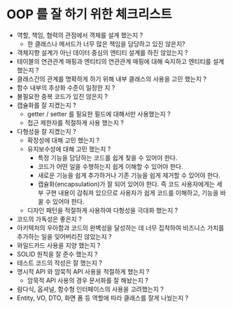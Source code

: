 # OOP 를 잘 하기 위한 체크리스트

- 역할, 책임, 협력의 관점에서 객체를 설계 했는지 ?
  - 한 클래스나 메서드가 너무 많은 책임을 담당하고 있진 않은지?
- 객체지향 설계가 아닌 데이터 중심의 엔티티 설계를 하진 않았는지 ?
- 테이블의 연관관계 매핑과 엔티티의 연관관계 매핑에 대해 숙지하고 엔티티를 설계 했는지 ?
- 클래스간의 관계를 명확하게 하기 위해 내부 클래스의 사용을 고민 했는지 ?
- 함수 내부의 추상화 수준이 일정한 지 ?
- 불필요한 중복 코드가 있진 않은지 ?
- 캡슐화를 잘 지켰는지 ?
  - getter / setter 를 필요한 필드에 대해서만 사용했는지 ?
  - 접근 제한자를 적절하게 사용 했는지 ?
- 다형성을 잘 지켰는지 ?
  - 확장성에 대해 고민 했는지 ?
  - 유지보수성에 대해 고민 했는지 ?
    - 특정 기능을 담당하는 코드를 쉽게 찾을 수 있어야 한다.
    - 코드가 어떤 일을 수행하는지 쉽게 이해할 수 있어야 한다.
    - 새로운 기능을 쉽게 추가하거나 기존 기능을 쉽게 제거할 수 있어야 한다.
    - 캡슐화(encapsulation)가 잘 되어 있어야 한다. 즉 코드 사용자에게는 세부 구현 내용이 감춰져 있으므로 사용자가 쉽게 코드를 이해하고, 기능을 바꿀 수 있어야 한다.
  - 디자인 패턴을 적절하게 사용하여 다형성을 극대화 했는지 ? 
- 코드의 가독성은 좋은지 ?
- 아키텍처의 우아함과 코드의 완벽성을 달성하는 데 너무 집착하여 비즈니스 가치를 추가하는 일을 잊어버리진 않았는지 ?
- 와일드카드 사용을 지양 했는지 ?
- SOLID 원칙을 잘 준수 했는지 ?
- 테스트 코드의 작성은 잘 했는지 ?
- 명시적 API 와 암묵적 API 사용을 적절하게 했는지 ?
  - 암묵적 API 사용의 경우 문서화를 잘 해놨는지 ?
- 람다식, 옵셔널, 함수형 인터페이스의 사용을 고려했는지 ?
- Entity, VO, DTO, 화면 폼 등 역할에 따라 클래스를 잘게 나눴는지 ?
